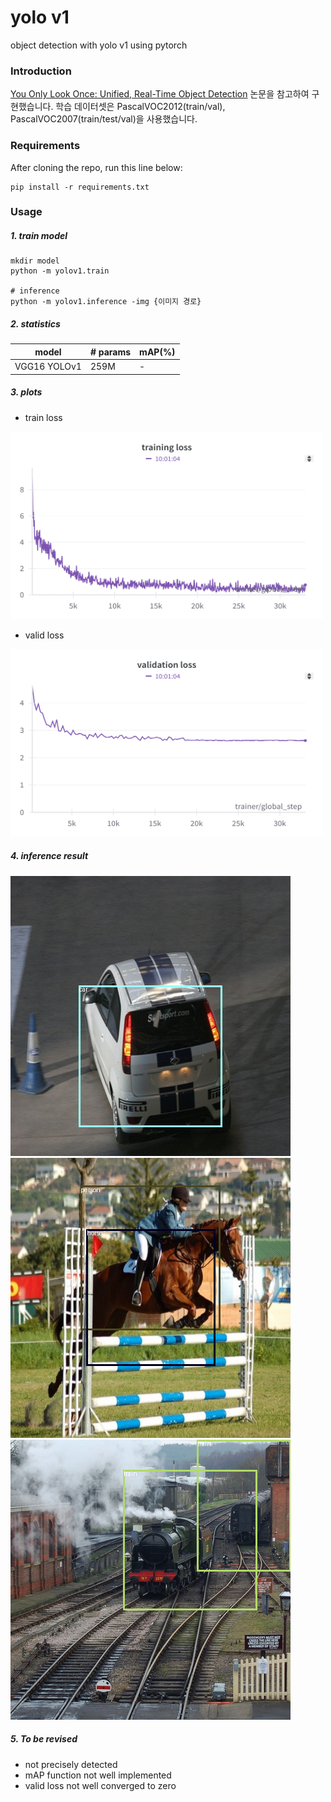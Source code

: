 # yolo v1
object detection with yolo v1 using pytorch

### Introduction

[You Only Look Once: Unified, Real-Time Object Detection](https://arxiv.org/pdf/1506.02640) 논문을 참고하여 구현했습니다.
학습 데이터셋은 PascalVOC2012(train/val), PascalVOC2007(train/test/val)을 사용했습니다.


### Requirements
After cloning the repo, run this line below:
```
pip install -r requirements.txt
```

### Usage

##### 1. train model
```
mkdir model
python -m yolov1.train

# inference
python -m yolov1.inference -img {이미지 경로}
```

##### 2. statistics
| model        | # params | mAP(%) |
|--------------|----------|--------|
| VGG16 YOLOv1 | 259M     | -      |


##### 3. plots
- train loss
<img src="./result/yolov1 train loss.png" width="500" height="300">

- valid loss
<img src="./result/yolov1 valid loss.png" width="500" height="300">

##### 4. inference result

<img src="./result/ex1.png" width="448" height="448">
<img src="./result/ex2.png" width="448" height="448">
<img src="./result/ex3.png" width="448" height="448">

##### 5. To be revised

- not precisely detected
- mAP function not well implemented
- valid loss not well converged to zero